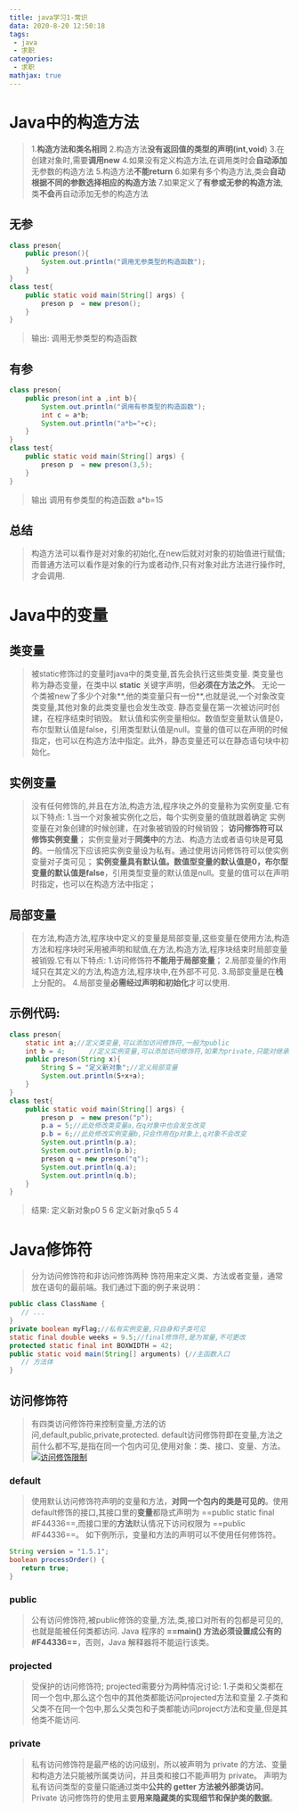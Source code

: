 ```yaml
---
title: java学习1-常识
data: 2020-8-20 12:50:18
tags:
 - java
 - 求职
categories:
 - 求职
mathjax: true
---
```

# Java中的构造方法
>1.**构造方法和类名相同**
>2.构造方法**没有返回值的类型的声明(int,void**)
>3.在创建对象时,需要**调用new**
>4.如果没有定义构造方法,在调用类时会**自动添加**无参数的构造方法
>5.构造方法**不能return**
>6.如果有多个构造方法,类会**自动根据不同的参数选择相应的构造方法**
>7.如果定义了**有参或无参的构造方法**,类**不会**再自动添加无参的构造方法

## 无参
``` java
class preson{
    public preson(){
        System.out.println("调用无参类型的构造函数");
    }
}
class test{
    public static void main(String[] args) {
        preson p  = new preson();
    }
}
```
>输出:
>调用无参类型的构造函数

## 有参

``` java
class preson{
    public preson(int a ,int b){
        System.out.println("调用有参类型的构造函数");
        int c = a*b;
        System.out.println("a*b="+c);
    }
}
class test{
    public static void main(String[] args) {
        preson p  = new preson(3,5);
    }
}
```
>输出
>调用有参类型的构造函数
a*b=15

## 总结
>构造方法可以看作是对对象的初始化,在new后就对对象的初始值进行赋值;而普通方法可以看作是对象的行为或者动作,只有对象对此方法进行操作时,才会调用.

# Java中的变量
## 类变量
>被static修饰过的变量时java中的类变量,首先会执行这些类变量.
>类变量也称为静态变量，在类中以 **static** 关键字声明，但**必须在方法之外**。
>无论一个类被new了多少个对象**,他的类变量只有一份**,也就是说,一个对象改变类变量,其他对象的此类变量也会发生改变.
>静态变量在第一次被访问时创建，在程序结束时销毁。
>默认值和实例变量相似。数值型变量默认值是0，布尔型默认值是false，引用类型默认值是null。变量的值可以在声明的时候指定，也可以在构造方法中指定。此外，静态变量还可以在静态语句块中初始化。
>
## 实例变量
>没有任何修饰的,并且在方法,构造方法,程序块之外的变量称为实例变量.它有以下特点:
>1.当一个对象被实例化之后，每个实例变量的值就跟着确定
>实例变量在对象创建的时候创建，在对象被销毁的时候销毁；
>**访问修饰符可以修饰实例变量**；
>实例变量对于**同类中**的方法、构造方法或者语句块是**可见的**。一般情况下应该把实例变量设为私有。通过使用访问修饰符可以使实例变量对子类可见；
>**实例变量具有默认值。数值型变量的默认值是0，布尔型变量的默认值是false**，引用类型变量的默认值是null。变量的值可以在声明时指定，也可以在构造方法中指定；

## 局部变量
>在方法,构造方法,程序块中定义的变量是局部变量,这些变量在使用方法,构造方法和程序块时采用被声明和赋值,在方法,构造方法,程序块结束时局部变量被销毁.它有以下特点:
>1.访问修饰符**不能用于局部变量**；
>2.局部变量的作用域只在其定义的方法,构造方法,程序块中,在外部不可见.
>3.局部变量是在**栈**上分配的。
>4.局部变量**必需经过声明和初始化**才可以使用.

## 示例代码:

``` java
class preson{
    static int a;//定义类变量,可以添加访问修饰符,一般为public
    int b = 4;      //定义实例变量,可以添加访问修饰符,如果为private,只能对继承的子类可见.
    public preson(String x){
        String S = "定义新对象";//定义局部变量
        System.out.println(S+x+a);
    }
}
class test{
    public static void main(String[] args) {
        preson p  = new preson("p");
        p.a = 5;//此处修改类变量a,在q对象中也会发生改变
        p.b = 6;//此处修改实例变量b,只会作用在p对象上,q对象不会改变
        System.out.println(p.a);
        System.out.println(p.b);
        preson q = new preson("q");
        System.out.println(q.a);
        System.out.println(q.b);
    }
}
```
>结果:
>定义新对象p0
5
6
定义新对象q5
5
4

# Java修饰符
>分为访问修饰符和非访问修饰两种
饰符用来定义类、方法或者变量，通常放在语句的最前端。我们通过下面的例子来说明：

``` java
public class ClassName {
   // ...
}
private boolean myFlag;//私有实例变量,只自身和子类可见
static final double weeks = 9.5;//final修饰符,是为常量,不可更改
protected static final int BOXWIDTH = 42;
public static void main(String[] arguments) {//主函数入口
   // 方法体
}
```

## 访问修饰符
>有四类访问修饰符来控制变量,方法的访问,default,public,private,protected.
default访问修饰符即在变量,方法之前什么都不写,是指在同一个包内可见,使用对象：类、接口、变量、方法。
[![访问修饰限制](https://s1.ax1x.com/2020/08/17/dnnwE8.png)](https://imgchr.com/i/dnnwE8)
### default
>使用默认访问修饰符声明的变量和方法，**对同一个包内的类是可见的**。使用default修饰的接口,其接口里的**变量**都隐式声明为 ==public static final #F44336==,而接口里的**方法**默认情况下访问权限为 ==public #F44336==。
如下例所示，变量和方法的声明可以不使用任何修饰符。

``` java
String version = "1.5.1";
boolean processOrder() {
   return true;
}
```
### public
>公有访问修饰符,被public修饰的变量,方法,类,接口对所有的包都是可见的,也就是能被任何类都访问.
>Java 程序的 **==main() 方法必须设置成公有的 #F44336==**，否则，Java 解释器将不能运行该类。

### projected
>受保护的访问修饰符;
>projected需要分为两种情况讨论:
>1.子类和父类都在同一个包中,那么这个包中的其他类都能访问projected方法和变量
>2.子类和父类不在同一个包中,那么父类包和子类都能访问project方法和变量,但是其他类不能访问.

### private
>私有访问修饰符是最严格的访问级别，所以被声明为 private 的方法、变量和构造方法只能被所属类访问，并且类和接口不能声明为 private。
声明为私有访问类型的变量只能通过类中**公共的 getter 方法被外部类访问**。
Private 访问修饰符的使用主要**用来隐藏类的实现细节和保护类的数据**。